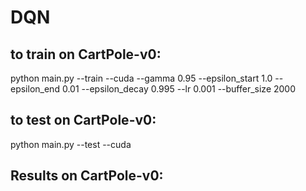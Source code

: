 # DQN

to train on CartPole-v0: 
---
python main.py --train --cuda --gamma 0.95 --epsilon_start 1.0 --epsilon_end 0.01 --epsilon_decay 0.995 --lr 0.001 --buffer_size 2000

to test on CartPole-v0:
---
python main.py --test --cuda

Results on CartPole-v0:
---


